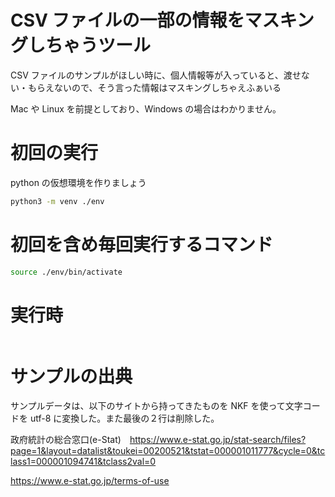 # CSV ファイルの一部の情報をマスキングしちゃうツール

CSV ファイルのサンプルがほしい時に、個人情報等が入っていると、渡せない・もらえないので、そう言った情報はマスキングしちゃえふぁいる

Mac や Linux を前提としており、Windows の場合はわかりません。

# 初回の実行

python の仮想環境を作りましょう

```bash
python3 -m venv ./env
```

# 初回を含め毎回実行するコマンド

```bash 
source ./env/bin/activate
```

# 実行時

```bssh
```

# サンプルの出典

サンプルデータは、以下のサイトから持ってきたものを NKF を使って文字コードを utf-8 に変換した。また最後の２行は削除した。

政府統計の総合窓口(e-Stat)　https://www.e-stat.go.jp/stat-search/files?page=1&layout=datalist&toukei=00200521&tstat=000001011777&cycle=0&tclass1=000001094741&tclass2val=0

https://www.e-stat.go.jp/terms-of-use